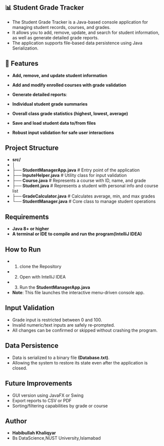 
## 📊 Student Grade Tracker
- The Student Grade Tracker is a Java-based console application for managing student records, courses, and grades.
- It allows you to add, remove, update, and search for student information, as well as generate detailed grade reports. 
- The application supports file-based data persistence using Java Serialization.
## 🚀 Features
- **Add, remove, and update student information**
- **Add and modify enrolled courses with grade validation**
- **Generate detailed reports**:
- **Individual student grade summaries**

- **Overall class grade statistics (highest, lowest, average)**
- **Save and load student data to/from files**
- **Robust input validation for safe user interactions**
##  Project Structure
- **src/**
- **│**
- **├── StudentManagerApp.java**                  # Entry point of the application
- **├── InputeHelper.java**          # Utility class for input validation
- **├── Course.java**                # Represents a course with ID, name, and grade
- **├── Student.java**               # Represents a student with personal info and course list
- **├── GradeCalculator.java**       # Calculates average, min, and max grades
- **└── StudentManager.java**        # Core class to manage student operations
##  Requirements
- **Java 8+ or higher**
- **A terminal or IDE to compile and run the program(IntelliJ IDEA)**
##    How to Run
- 1. clone the Repository
- 2. Open with IntelliJ IDEA
- 3. Run the **StudentManagerApp.java**
- **Note**: This file launches the interactive menu-driven console app.
##  Input Validation
- Grade input is restricted between 0 and 100.
- Invalid numeric/text inputs are safely re-prompted.
- All changes can be confirmed or skipped without crashing the program.
##  Data Persistence
- Data is serialized to a binary file **(Database.txt)**.
- Allowing the system to restore its state even after the application is closed.
##   Future Improvements 
- GUI version using JavaFX or Swing
- Export reports to CSV or PDF
- Sorting/filtering capabilities by grade or course
## Author
- **Habibullah Khaliqyar**
- Bs DataScience,NUST University,Islamabad 
